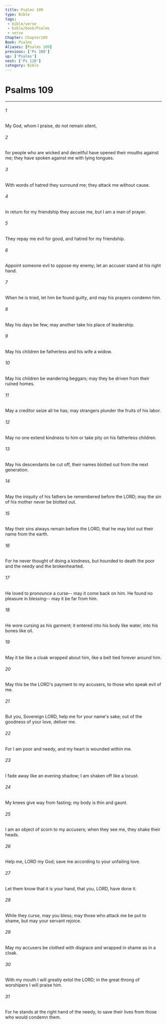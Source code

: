 ```yaml
---
title: Psalms 109
type: Bible
tags:
 - bible/verse
 - bible/book/Psalms
 - verse
Chapter: Chapter109
Book: Psalms
Aliases: [Psalms 109]
previous: ['Ps 108']
up: ['Psalms']
next: ['Ps 110']
category: Bible
---
```

# Psalms 109

***


###### 1 
My God, whom I praise, do not remain silent, 

###### 2 
for people who are wicked and deceitful have opened their mouths against me; they have spoken against me with lying tongues. 

###### 3 
With words of hatred they surround me; they attack me without cause. 

###### 4 
In return for my friendship they accuse me, but I am a man of prayer. 

###### 5 
They repay me evil for good, and hatred for my friendship. 

###### 6 
Appoint someone evil to oppose my enemy; let an accuser stand at his right hand. 

###### 7 
When he is tried, let him be found guilty, and may his prayers condemn him. 

###### 8 
May his days be few; may another take his place of leadership. 

###### 9 
May his children be fatherless and his wife a widow. 

###### 10 
May his children be wandering beggars; may they be driven from their ruined homes. 

###### 11 
May a creditor seize all he has; may strangers plunder the fruits of his labor. 

###### 12 
May no one extend kindness to him or take pity on his fatherless children. 

###### 13 
May his descendants be cut off, their names blotted out from the next generation. 

###### 14 
May the iniquity of his fathers be remembered before the LORD; may the sin of his mother never be blotted out. 

###### 15 
May their sins always remain before the LORD, that he may blot out their name from the earth. 

###### 16 
For he never thought of doing a kindness, but hounded to death the poor and the needy and the brokenhearted. 

###### 17 
He loved to pronounce a curse-- may it come back on him. He found no pleasure in blessing-- may it be far from him. 

###### 18 
He wore cursing as his garment; it entered into his body like water, into his bones like oil. 

###### 19 
May it be like a cloak wrapped about him, like a belt tied forever around him. 

###### 20 
May this be the LORD's payment to my accusers, to those who speak evil of me. 

###### 21 
But you, Sovereign LORD, help me for your name's sake; out of the goodness of your love, deliver me. 

###### 22 
For I am poor and needy, and my heart is wounded within me. 

###### 23 
I fade away like an evening shadow; I am shaken off like a locust. 

###### 24 
My knees give way from fasting; my body is thin and gaunt. 

###### 25 
I am an object of scorn to my accusers; when they see me, they shake their heads. 

###### 26 
Help me, LORD my God; save me according to your unfailing love. 

###### 27 
Let them know that it is your hand, that you, LORD, have done it. 

###### 28 
While they curse, may you bless; may those who attack me be put to shame, but may your servant rejoice. 

###### 29 
May my accusers be clothed with disgrace and wrapped in shame as in a cloak. 

###### 30 
With my mouth I will greatly extol the LORD; in the great throng of worshipers I will praise him. 

###### 31 
For he stands at the right hand of the needy, to save their lives from those who would condemn them. 
